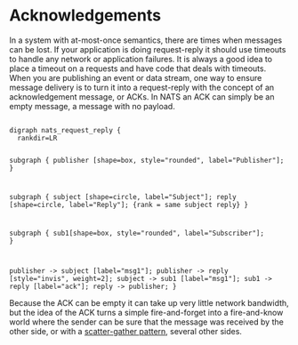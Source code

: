 # Acknowledgements

In a system with at-most-once semantics, there are times when messages can be lost. If your application is doing request-reply it should use timeouts to handle any network or application failures. It is always a good idea to place a timeout on a requests and have code that deals with timeouts. When you are publishing an event or data stream, one way to ensure message delivery is to turn it into a request-reply with the concept of an acknowledgement message, or ACKs. In NATS an ACK can simply be an empty message, a message with no payload.

<div class="graphviz"><code data-viz="dot">
digraph nats_request_reply {
  rankdir=LR

  subgraph {
    publisher [shape=box, style="rounded", label="Publisher"];
  }

  subgraph {
    subject [shape=circle, label="Subject"];
    reply [shape=circle, label="Reply"];
    {rank = same subject reply}
  }

  subgraph {
    sub1[shape=box, style="rounded", label="Subscriber"];
  }

  publisher -> subject [label="msg1"];
  publisher -> reply [style="invis", weight=2];
  subject -> sub1 [label="msg1"];
  sub1 -> reply [label="ack"];
  reply -> publisher;
}
</code></div>

Because the ACK can be empty it can take up very little network bandwidth, but the idea of the ACK turns a simple fire-and-forget into a fire-and-know world where the sender can be sure that the message was received by the other side, or with a [scatter-gather pattern](reqreply.md), several other sides.
